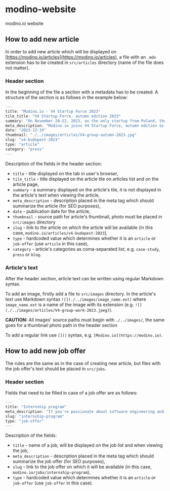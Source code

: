 # modino-website
modino.io website

## How to add new article

In order to add new article which will be displayed on [https://modino.io/articles](https://modino.io/articles), a file with an `.mdx` extension has to be created in `src/articles` directory (name of the file does not matter).

### Header section
In the beginning of the file a section with a metadata has to be created. A structure of the section is as follows in the example below:
```js
---
title: "Modino.io - V4 Startup Force 2023"
tile_title: "V4 Startup Force, autumn edition 2023"
summary: "On November 20–22, 2023, as the only startup from Poland, the Modino.io team took part in finals of the V4 Startup Force acceleration program. The event was held in the Hungarian capital city – Budapest."
meta_description: "Modino.io joins V4 Startup Force, autumn edition as the only startup from Poland. Learn more about the event and our participation."
date: "2023-12-19"
thumbnail: "./../images/articles/V4-group-autumn-2023.jpg"
slug: "v4-budapest-2023"
type: "article"
category: "press"
---
```
Description of the fields in the header section:
  - `title` - title displayed on the tab in user's browser,
  - `tile_title` - title displayed on the article tile on articles list and on the article page,
  - `summary` - a summary displayed on the article's tile, it is not displayed in the article's text when viewing the article,
  - `meta_description` - description placed in the meta tag which should summarize the article (for SEO purposes),
  - `date` - publication date for the article,
  - `thumbnail` - source path for article's thumbnail, photo must be placed in `src/images` directory
  - `slug` - link to the article on which the article will be available (in this case, `modino.io/articles/v4-budapest-2023`),
  - `type` - hardcoded value which determines whether it is an `article` or `job-offer` (use `article` in this case),
  - `category` - article's categories as coma-separated list, e.g. `case-study`, `press` or `blog`.

### Article's text

After the header section, article text can be written using regular Markdown syntax.

To add an image, firstly add a file to `src/images` directory. In the article's text use Markdown syntax `![](./../images/image_name.ext)` where `image_name.ext` is a name of the image with its extension (e.g. `![](./../images/articles/V4-group-work-2023.jpeg)`).

**CAUTION:** All images' source paths must begin with `./../images/`, the same goes for a thumbnail photo path in the header section

To add a regular link use `[]()` syntax, e.g. `[Modino.io](https://modino.io)`.


## How to add new job offer

The rules are the same as in the case of creating new article, but files with the job offer's text should be placed in `src/jobs`.

### Header section
Fields that need to be filled in case of a job offer are as follows:
```js
---
title: "Internship program"
meta_description: "If you're passionate about software engineering and love solving UX/UI or engineering challenges, our internship could be a great fit for you."
slug: "internship-program"
type: "job-offer"
---
```
Description of the fields:
- `title` - name of a job, will be displayed on the job list and when viewing the job,
- `meta_description` - description placed in the meta tag which should summarize the job offer (for SEO purposes),
- `slug` - link to the job offer on which it will be available (in this case, `modino.io/jobs/internship-program`),
- `type` -  hardcoded value which determines whether it is an `article` or `job-offer` (use `job-offer` in this case).
